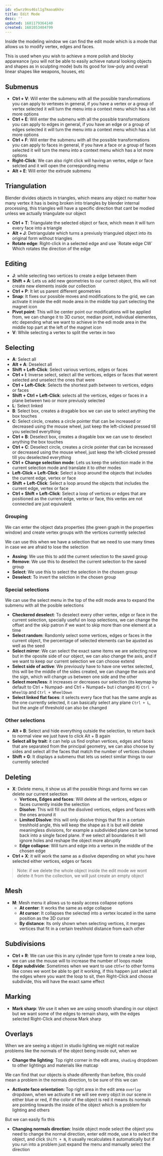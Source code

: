 ```yaml
---
id: e5wrz9ns46sl1g7maoa6khv
title: Edit Mode
desc: ''
updated: 1681179364140
created: 1681053404799
---
```


Inside the modeling window we can find the edit mode which is a mode that allows us to modify vertex, edges and faces.

This is used when you wish to achieve a more polish and blocky appareance (you will not be able to easily achieve natural looking objects and shapes as in sculpting mode) buts its good for low-poly and overall linear shapes like weapons, houses, etc

## Submenus

* **Ctrl + V**: Will enter the submenu with all the possible transformations you can apply to vertexes in general, if you have a vertex or a group of vertex selected it will turn the menu into a context menu which has a lot more options
* **Ctrl + E**: Will enter the submenu with all the possible transformations you can apply to edges in general, if you have an edge or a group of edges selected it will turn the menu into a context menu which has a lot more options
* **Ctrl + F**: Will enter the submenu with all the possible transformations you can apply to faces in general, if you have a face or a group of faces selected it will turn the menu into a context menu which has a lot more options
* **Right-Click**: We can also right click will having an vertex, edge or face selcted and it will open the corresponding menu
* **Alt + E**: Will enter the extrude submenu

## Triangulation

Blender divides objects in triangles, which means any object no matter how many vertex it has is being broken into triangles by blender internal processing, this triangles will have a specific direction that cant be modied unless we actually triangulate our object 

* **Ctrl + T**: Triangulate the selected object or face, which mean it will turn every face into a triangle
* **Alt + J**: Detriangulate which turns a previusly trianguled object into its original form without triangles
* **Rotate edge**: Right-click in a selected edge and use ´Rotate edge CW´ Which rotates the direction of the edge 

## Editing

* **J**: while selecting two vertices to create a edge between them
* **Shift + A**: Lets us add new geometries to our currect object, this will not create new elements inside our collection 
* **Ctrl + P**: It let us parent different geometries
* **Snap**: It fixes our possible moves and modifications to the grid, we can activate it inside the edit mode area in the middle top part selecting the magnet icon
* **Pivot point**: This will be center point our modifications will be applied from, we can change it to 3D cursor, median point, individual elementes, etc depending what we want to achieve in the edi mode area in the middle top part at the left of the magnet icon
* **V**: While selecting a vertex to split the vertex in two

## Selecting

* **A**: Select all
* **Alt + A**: Deselect all 
* **Shift + Left-Click**: Select various vertices, edges or faces 
* **Ctrl + I**: Inverse select, select all the vertices, edges or faces that werent selected and unselect the ones that were
* **Ctrl + Left-Click**: Selects the shortest path between to vertices, edges or faces
* **Shift + Ctrl + Left-Click**: selects all the vertices, edges or faces in a plane between two or more previusly selected 
* **L**: Select linked
* **B**: Select box, creates a dragable box we can use to select anything the box touches
* **C**: Select circle, creates a circle pointer that can be increased or decreased using the mouse wheel, just keep the left-clicked pressed till you selected everything
* **Ctrl + B**: Deselect box, creates a dragable box we can use to deselect anything the box touches
* **Ctrl + C**: Deselect circle, creates a circle pointer that can be increased or decreased using the mouse wheel, just keep the left-clicked pressed till you deselected everything
* **Ctrl + Change selection mode**: Lets us keep the selection made in the current selection mode and translate it to other modes
* **Left-Click + Left-Click**: Select a loop around the objects that includes the current edge, vertex or face
* **Shift + Left-Click**: Select a loop around the objects that includes the current edge, vertex or face
* **Ctrl + Shift + Left-Click**: Select a loop of vertices or edges that are positioned as the current edge, vertex or face, this vertex are not connected are just equivalent

### Grouping

We can enter the object data properties (the green graph in the properties window) and create vertex groups with the vertices currently selected

We can use this when we have a selection that we need to use many times in case we are afraid to lose the selection

* **Assing**: We use this to add the current selection to the saved group
* **Remove**: We use this to deselect the current selection to the saved group
* **Select**: We use this to select the selection in the chosen group
* **Deselect**: To invert the selction in the chosen group

### Special selections

We can use the select menu in the top of the edit mode area to expand the submenu with all the posible selections

* **Checkered deselect**: To deselect every other vertex, edge or face in the current selection, specially useful on loop selections, we can change the offset and the skip patron if we want to skip more than one element at a time
* **Select random**: Randomly select some vertices, edges or faces in the current object, the percentage of selected elements can be ajusted as well as the seed
* **Select mirror**: We can select the exact same items we are selecting now but in the oposite side of our object, we can also change the axis, and if we want to keep our current selection we can choose extend
* **Select side of active**: We previously have to have one vertex selected, this will be the middle of the sides created, we can change the axis and the sign, which will change us between one side and the other
* **Select more/less**: it increases or decreases our selection (its keymap by default to Ctrl + Numpad- and Ctrl + Numpad+ but i changed it) `Ctrl + WheelUp` and `Ctrl + WheelDown`
* **Select linked flat faces**: it selects every face that has the same angle as the one currently selected, it can basically select any plane `Ctrl + L`, but the angle of threshold can also be changed

### Other selections

* **Alt + B**: Select and hide everything outside the selection, to return back to normal view we just have to click Alt + B again
* **Select all by trait**: it can help us find orphan vertices, edges and faces that are separated from the principal geometry, we can also choose by sides and select all the faces that match the number of vertices chosen
* **Shift + G**: It displays a submenu that lets us select similar things to our currently selected

## Deleting

* **X**: Delete menu, it show us all the possible things and forms we can delete our current selection
    * **Vertices, Edges and faces**: Will delete all the vertices, edges or faces currently inside the selection
    * **Disolve**: This will fill out the disolved vertices, edges and faces with the ones around it 
    * **Limited Disolve**: this will only disolve things that fit in a certain treshhold angle, this will keep the shape as it is but will delete meaningless divisions, for example a subdivided plane can be turned back into a single faced plane. If we select all boundaries it will ignore holes and reshape the object more abruptly
    * **Edge collapse**: Will turn and edge into a vertex in the middle of the chosen edge
* **Ctrl + X**: it will work the same as a disolve depending on what you have selected either vertices, edges or faces

> Note: if we delete the whole object inside the edit mode we wont delete it from the collection, we will just create an empty object

## Mesh

* **M**: Mesh menu it allows us to easily access collapse options 
    * **At center**: It works the same as edge collapse
    * **At cursor**: It collapses the selected into a vertex located in the same position as the 3D cursor
    * **By distance**: Its only shown when selecting vertices, it merges vertices that fit in a certain treshhold distance from each other

## Subdivisions

* **Ctrl + R**: We can use this in any cylinder type form to create a new loop, we can use the mouse will to increase the number of loops made
* **Edge subdivide**: Sometimes when we want to use ctrl+r to other forms like cones we wont be able to get it working, if this happen just select all the edges where you want the loop to sit, then Right-Click and choose subdivide, this will have the exact same effect

## Marking

* **Mark sharp**: We use it when we are using smooth shanding in our object but we want some of the edges to remain sharp, with the edges selected Right-Click and choose Mark sharp

## Overlays

When we are seeing a object in studio lighting we might not realize problems like the normals of the object being inside out, when we 

* **Change the lighting**: Top right corner in the edit area, `shading` dropdown to other lightings and materials like matcap

We can find that our objects is shade diferently than before, this could mean a problem in the normals direction, to be sure of this we can 

* **Activate face orientation**: Top right area in the edit area `overlay` dropdown, when we activate it we will see every objct in our scene in either blue or red, if the color of the object is red it means its normals are pointing towards the inside of the object which is a problem for lighting and others

But we can easily fix this

* **Changing normals direction**: Inside object mode select the object you need to change the normal direction, enter edit mode, use `A` to select the object, and click `Shift + N`, it usually recalculates it automatically but if you run into a problem just expand the menu and manually select the direction



